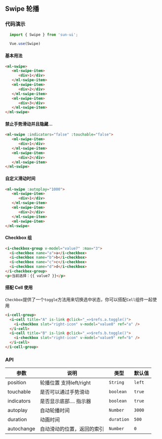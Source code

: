 ## Swipe 轮播

### 代码演示

```javascript
  import { Swipe } from 'sun-ui';
  
  Vue.use(Swipe)
```

#### 基本用法

```html
<ml-swipe>
   <ml-swipe-item>
      <div>1</div>
   </ml-swipe-item>
   <ml-swipe-item>
      <div>2</div>
   </ml-swipe-item>
   <ml-swipe-item>
      <div>3</div>
   </ml-swipe-item>
</ml-swipe>
```

#### 禁止手势滑动并且隐藏...

```html
<ml-swipe :indicators="false" :touchable="false">
   <ml-swipe-item>
      <div>1</div>
   </ml-swipe-item>
   <ml-swipe-item>
      <div>2</div>
   </ml-swipe-item>
</ml-swipe>
```

#### 自定义滑动时间

```html
<ml-swipe :autoplay="1000">
   <ml-swipe-item>
      <div>1</div>
   </ml-swipe-item>
   <ml-swipe-item>
      <div>2</div>
   </ml-swipe-item>
   <ml-swipe-item>
</ml-swipe>
```

#### Checkbox 组

```html
<i-checkbox-group v-model="value7" :max="3">
  <i-checkbox name="a">a</i-checkbox>
  <i-checkbox name="b">b</i-checkbox>
  <i-checkbox name="c">c</i-checkbox>
  <i-checkbox name="d">d</i-checkbox>
</i-checkbox-group>
<p>当前选择：{{ value7 }}</p>
```

#### 搭配 Cell 使用

`Checkbox`提供了一个`toggle`方法用来切换选中状态，你可以搭配`Cell`组件一起使用

```html
<i-cell-group>
  <i-cell title="A" is-link @click="_=>$refs.a.toggle()">
    <i-checkbox slot="right-icon" v-model="value8" ref="a" />
  </i-cell>
  <i-cell title="B" is-link @click="_=>$refs.b.toggle()">
    <i-checkbox slot="right-icon" v-model="value9" ref="b" />
  </i-cell>
</i-cell-group>
```

### API
| 参数 | 说明 | 类型 | 默认值 |
|------|------|------|------|
| position | 轮播位置 支持left/right | `String` | `left` |
| touchable | 是否可以通过手势滑动 | `boolean` | `true` |
| indicators | 是否显示底部.... 指示器 | `boolean` | `true` |
| autoplay | 自动轮播时间 | `Number` | `3000` |
| duration | 动画时间 | `duration` | `500` |
| autochange | 自动滑动的位置，返回的索引 | `Number` | `0` |